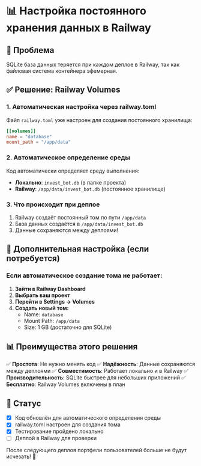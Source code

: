# 📊 Настройка постоянного хранения данных в Railway

## 🎯 Проблема
SQLite база данных теряется при каждом деплое в Railway, так как файловая система контейнера эфемерная.

## ✅ Решение: Railway Volumes

### 1. **Автоматическая настройка через railway.toml**
Файл `railway.toml` уже настроен для создания постоянного хранилища:

```toml
[[volumes]]
name = "database"
mount_path = "/app/data"
```

### 2. **Автоматическое определение среды**
Код автоматически определяет среду выполнения:

- **Локально**: `invest_bot.db` (в папке проекта)
- **Railway**: `/app/data/invest_bot.db` (постоянное хранилище)

### 3. **Что происходит при деплое**
1. Railway создаёт постоянный том по пути `/app/data`
2. База данных создаётся в `/app/data/invest_bot.db`
3. Данные сохраняются между деплоями!

## 🔧 Дополнительная настройка (если потребуется)

### Если автоматическое создание тома не работает:

1. **Зайти в Railway Dashboard**
2. **Выбрать ваш проект**
3. **Перейти в Settings → Volumes**
4. **Создать новый том:**
   - Name: `database`
   - Mount Path: `/app/data`
   - Size: 1 GB (достаточно для SQLite)

## 📊 Преимущества этого решения

✅ **Простота**: Не нужно менять код
✅ **Надёжность**: Данные сохраняются между деплоями
✅ **Совместимость**: Работает локально и в Railway
✅ **Производительность**: SQLite быстрее для небольших приложений
✅ **Бесплатно**: Railway Volumes включены в план

## 🚀 Статус
- [x] Код обновлён для автоматического определения среды
- [x] railway.toml настроен для создания тома
- [x] Тестирование пройдено локально
- [ ] Деплой в Railway для проверки

После следующего деплоя портфели пользователей больше не будут исчезать! 🎉
